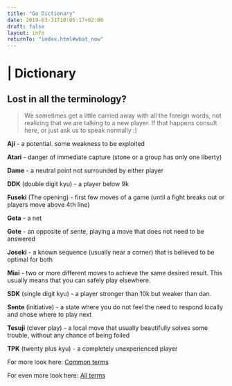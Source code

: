 ```yaml
---
title: "Go Dictionary"
date: 2019-03-31T10:05:17+02:00
draft: false
layout: info
returnTo: "index.html#what_now"
---
```


# | Dictionary
## Lost in all the terminology?

> We sometimes get a little carried away with all the foreign words, not realizing that we are talking to a new player. If that happens consult here, or just ask us to speak normally :)  

**Aji** - a potential. some weakness to be exploited

**Atari** - danger of immediate capture (stone or a group has only one liberty)

**Dame** - a neutral point not surrounded by either player

**DDK** (double digit kyu) - a player below 9k

**Fuseki** (The opening) - first few moves of a game (until a fight breaks out or players move above 4th line)

**Geta** - a net

**Gote** - an opposite of sente, playing a move that does not need to be answered

**Joseki** - a known sequence (usually near a corner) that is believed to be optimal for both

**Miai** - two or more different moves to achieve the same desired result. This usually means that you can safely play elsewhere.

**SDK** (single digit kyu) - a player stronger than 10k but weaker than dan.

**Sente** (initiative) - a state where you do not feel the need to respond locally and chose where to play next

**Tesuji** (clever play) - a local move that usually beautifully solves some trouble, without any chance of being foiled

**TPK** (twenty plus kyu) - a completely unexperienced player

For more look here: <a href="https://senseis.xmp.net/?CommonGoTerms" target="_blank"><u>Common terms</u></a>

For even more look here: <a href="https://senseis.xmp.net/?GoTerms" target="_blank"><u>All terms</u></a>
